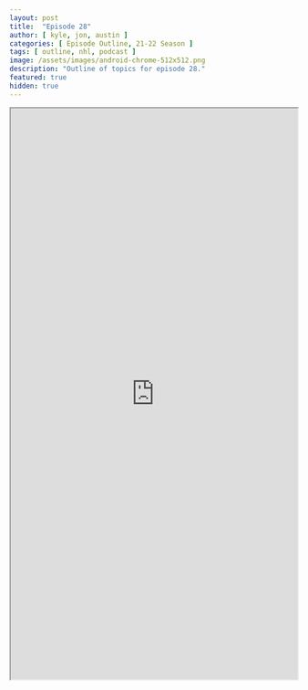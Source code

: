 ```yaml
---
layout: post
title:  "Episode 28"
author: [ kyle, jon, austin ]
categories: [ Episode Outline, 21-22 Season ]
tags: [ outline, nhl, podcast ]
image: /assets/images/android-chrome-512x512.png
description: "Outline of topics for episode 28."
featured: true
hidden: true
---
```


<iframe src="https://docs.google.com/document/d/e/2PACX-1vQ9cflGs4DiPDuVmVSoPYaiccAfHoOXs7i28eUj3V6NGw0NNmqrhHrlz8-fBEZVYkRl08tughKQPh2G/pub?embedded=true" width="100%" height="1000"></iframe>
